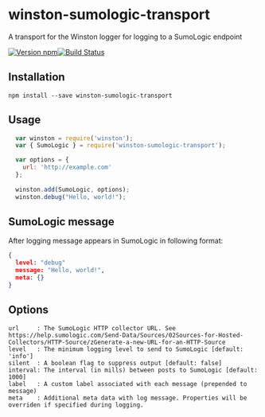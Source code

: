 # winston-sumologic-transport
A transport for the Winston logger for logging to a SumoLogic endpoint

[![Version npm](https://img.shields.io/npm/v/winston-sumologic-transport.svg?style=flat-square)](https://www.npmjs.com/package/winston-sumologic-transport)[![Build Status](https://img.shields.io/travis/avens19/winston-sumologic-transport/master.svg?style=flat-square)](https://travis-ci.org/avens19/winston-sumologic-transport)

## Installation
```
npm install --save winston-sumologic-transport
```

## Usage

```javascript
  var winston = require('winston');
  var { SumoLogic } = require('winston-sumologic-transport');

  var options = {
    url: 'http://example.com'
  };
  
  winston.add(SumoLogic, options);
  winston.debug("Hello, world!");
```

## SumoLogic message

After logging message appears in SumoLogic in following format:
```json
{
  level: "debug"
  message: "Hello, world!",
  meta: {}
}
```

## Options

```
url     : The SumoLogic HTTP collector URL. See https://help.sumologic.com/Send-Data/Sources/02Sources-for-Hosted-Collectors/HTTP-Source/zGenerate-a-new-URL-for-an-HTTP-Source
level   : The minimum logging level to send to SumoLogic [default: 'info']
silent  : A boolean flag to suppress output [default: false]
interval: The interval (in mills) between posts to SumoLogic [default: 1000]
label   : A custom label associated with each message (prepended to message)
meta    : Additional meta data with log message. Properties will be overriden if specified during logging.
```